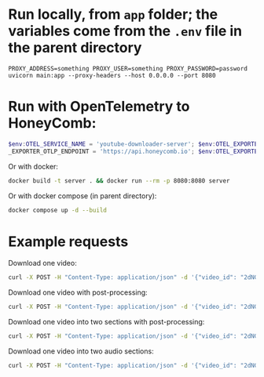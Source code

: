 # Run locally, from `app` folder; the variables come from the `.env` file in the parent directory

```commandline
PROXY_ADDRESS=something PROXY_USER=something PROXY_PASSWORD=password uvicorn main:app --proxy-headers --host 0.0.0.0 --port 8080
```

# Run with OpenTelemetry to HoneyComb:

```powershell
$env:OTEL_SERVICE_NAME = 'youtube-downloader-server'; $env:OTEL_EXPORTER_OTLP_PROTOCOL = 'grpc'; $env:OTEL
_EXPORTER_OTLP_ENDPOINT = 'https://api.honeycomb.io'; $env:OTEL_EXPORTER_OTLP_HEADERS = 'x-honeycomb-team=my-api-key'; opentelemetry-instrument uvicorn main:app --proxy-headers --host 0.0.0.0 --port 8080
```

Or with docker:

```bash
docker build -t server . && docker run --rm -p 8080:8080 server
```

Or with docker compose (in parent directory):

```bash
docker compose up -d --build
```

# Example requests

Download one video:

```bash
curl -X POST -H "Content-Type: application/json" -d '{"video_id": "2dNGPkoDzh0", "filename": "output", "media_type": "video"}' -o test.mp4 localhost:8080/download_video
```

Download one video with post-processing:

```bash
curl -X POST -H "Content-Type: application/json" -d '{"video_id": "2dNGPkoDzh0", "filename": "output", "media_type": "video", "processing": {"reflect_horizontal": true}}' -o test.mp4 localhost:8080/download_video
```

Download one video into two sections with post-processing:

```bash
curl -X POST -H "Content-Type: application/json" -d '{"video_id": "2dNGPkoDzh0", "filename": "output", "media_type": "video", "processing": {"reflect_horizontal": true}, "sections": [{"start": 0.5, "end": 1.2, "name": "one"}, {"start": 1.0, "end": 2.5, "name": "two"}]}' -o test.zip localhost:8080/download_video
```

Download one video into two audio sections:

```bash
curl -X POST -H "Content-Type: application/json" -d '{"video_id": "2dNGPkoDzh0", "filename": "output", "media_type": "audio", "sections": [{"start": 0.5, "end": 1.2, "name": "one"}, {"start": 1.0, "end": 2.5, "name": "two"}]}' -o test.zip localhost:8080/download_video
```